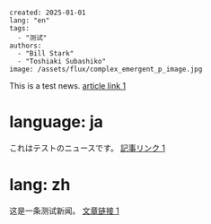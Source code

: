 ```metadata

created: 2025-01-01
lang: "en"
tags: 
  - "测试"
authors: 
  - "Bill Stark"
  - "Toshiaki Subashiko"
image: /assets/flux/complex_emergent_p_image.jpg
```

This is a test news.
[article link 1](/:lang:/articles/test-1)


# language: ja

これはテストのニュースです。
[記事リンク 1](/:lang:/articles/test-1)



# lang: zh

这是一条测试新闻。
[文章链接 1](/:lang:/articles/test-1)
